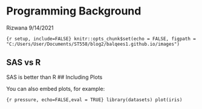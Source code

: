 Programming Background
================
Rizwana
9/14/2021

`{r setup, include=FALSE} knitr::opts_chunk$set(echo = FALSE, figpath =
"C:/Users/User/Documents/ST558/blog2/balqees1.github.io/images")`

## SAS vs R

SAS is better than R \#\# Including Plots

You can also embed plots, for example:

`{r pressure, echo=FALSE,eval = TRUE} library(datasets) plot(iris)`
